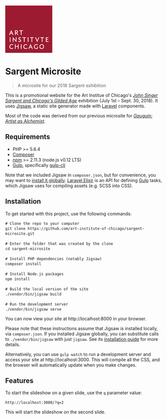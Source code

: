 ![Art Institute of Chicago](https://raw.githubusercontent.com/Art-Institute-of-Chicago/template/master/aic-logo.gif)


# Sargent Microsite
> A microsite for our 2018 Sargent exhibition

This is a promotional website for the Art Institue of Chicago's [*John Singer Sargent and Chicago's Gilded Age*](http://www.artic.edu/exhibition/john-singer-sargent-and-chicagos-gilded-age) exhibition (July 1st – Sept. 30, 2018). It uses [Jigsaw](http://jigsaw.tighten.co/), a static site generator made with [Laravel](https://laravel.com/) components.


Most of the code was derived from our previous microsite for [*Gauguin: Artist as Alchemist*](https://github.com/art-institute-of-chicago/gauguin-microsite).

## Requirements

* PHP >= 5.6.4
* [Composer](https://getcomposer.org/)
* [npm](https://www.npmjs.com/) >= 2.11.3 (node.js v0.12 LTS)
* [Gulp](http://gulpjs.com/), specifically [gulp-cli](https://github.com/gulpjs/gulp/blob/master/docs/getting-started.md)

Note that we included Jigsaw in `composer.json`, but for convenience, you may want to [install it globally](http://jigsaw.tighten.co/docs/installation/). [Laravel Elixir](https://laravel.com/docs/5.3/elixir) is an API for defining [Gulp](http://gulpjs.com/) tasks, which Jigsaw uses for compiling assets (e.g. SCSS into CSS).


## Installation

To get started with this project, use the following commands:

```shell
# Clone the repo to your computer
git clone https://github.com/art-institute-of-chicago/sargent-microsite.git

# Enter the folder that was created by the clone
cd sargent-microsite

# Install PHP dependencies (notably Jigsaw)
composer install

# Install Node.js packages
npm install

# Build the local version of the site
./vendor/bin/jigsaw build

# Run the development server
./vendor/bin/jigsaw serve
```

You can now view your site at http://localhost:8000 in your browser.

Please note that these instructions assume that Jigsaw is installed locally, via `composer.json`. If you installed Jigsaw globally, you can substitute calls to `./vendor/bin/jigsaw` with just `jigsaw`. See its [installation guide](http://jigsaw.tighten.co/docs/installation/) for more details.

Alternatively, you can use `gulp watch` to run a development server and access your site at http://localhost:3000. This will compile all the CSS, and the browser will automatically update when you make changes.


## Features

To start the slideshow on a given slide, use the `q` parameter value:

```
http://localhost:3000/?q=2
```

This will start the slideshow on the second slide.
